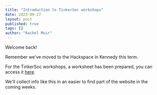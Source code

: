 ```yaml
---
title: "Introduction to TinkerSoc workshops"
date: 2023-09-27
layout: post
published: true
tags: []
author: "Rachel Muir"
---
```


Welcome back!

Remember we've moved to the Hackspace in Kennedy this term.

For the TinkerSoc workshops, a worksheet has been prepared, you can access it [here](https://drive.google.com/file/d/1e_mnXeEv4VZOmMrGaFHMhLB0Mk78D5Qt/view).

We'll collect info like this in an easier to find part of the website in the coming weeks.
<!--more-->